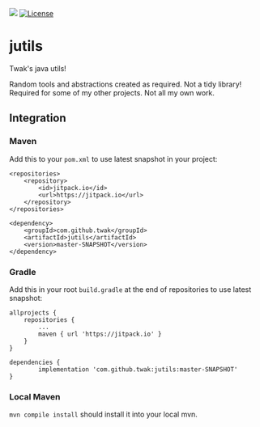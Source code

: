 [![](https://jitpack.io/v/twak/jutils.svg)](https://jitpack.io/#twak/jutils)
[![License](https://img.shields.io/badge/License-Apache%202.0-blue.svg)](https://opensource.org/licenses/Apache-2.0)

# jutils

Twak's java utils!

Random tools and abstractions created as required. Not a tidy library! Required for some of my other projects. Not all my own work. 

## Integration

### Maven
Add this to your `pom.xml` to use latest snapshot in your project:

```
<repositories>
    <repository>
        <id>jitpack.io</id>
        <url>https://jitpack.io</url>
    </repository>
</repositories>

<dependency>
    <groupId>com.github.twak</groupId>
    <artifactId>jutils</artifactId>
    <version>master-SNAPSHOT</version>
</dependency>
```

### Gradle
Add this in your root `build.gradle` at the end of repositories to use latest snapshot:

```
allprojects {
    repositories {
        ...
        maven { url 'https://jitpack.io' }
    }
}

dependencies {
        implementation 'com.github.twak:jutils:master-SNAPSHOT'
}
```

### Local Maven
`mvn compile install` should install it into your local mvn.
